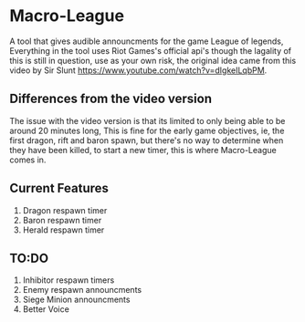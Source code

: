 # Macro-League
A tool that gives audible announcments for the game League of legends, Everything in the tool uses Riot Games's official api's though the lagality of this is still in question, use as your own risk, the original idea came from this video by Sir Slunt https://www.youtube.com/watch?v=dIgkeILqbPM.

## Differences from the video version
The issue with the video version is that its limited to only being able to be around 20 minutes long, This is fine for the early game objectives, ie, the first dragon, rift and baron spawn, but there's no way to determine when they have been killed, to start a new timer, this is where Macro-League comes in.

## Current Features
<ol>
  <li>Dragon respawn timer</li>
  <li>Baron respawn timer</li>
  <li>Herald respawn timer</li>
</ol>

## TO:DO
<ol>
  <li>Inhibitor respawn timers</li>
  <li>Enemy respawn announcments</li>
  <li>Siege Minion announcments</li>
  <li>Better Voice</li>
</ol>
